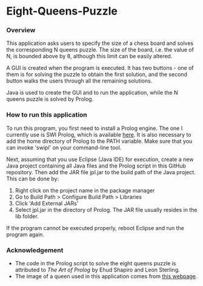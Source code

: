 # Eight-Queens-Puzzle

### Overview
This application asks users to specify the size of a chess board and solves the corresponding N queens puzzle. The size of the board, i.e. the value of N, is bounded above by 8, although this limit can be easily altered. 

A GUI is created when the program is executed. It has two buttons - one of them is for solving the puzzle to obtain the first solution, and the second button walks the users through all the remaining solutions. 

Java is used to create the GUI and to run the application, while the N queens puzzle is solved by Prolog. 

### How to run this application
To run this program, you first need to install a Prolog engine. The one I
currently use is SWI Prolog, which is available [here](http://www.swi-prolog.org/).
It is also necessary to add the home directory of Prolog to the PATH variable.
Make sure that you can invoke 'swipl' on your command-line tool.

Next, assuming that you use Eclipse (Java IDE) for execution, create a new Java
project containing all Java files and the Prolog script in this GitHub
repository. Then add the JAR file jpl.jar to the build path of the Java
project. This can be done by:
1. Right click on the project name in the package manager
2. Go to Build Path > Configure Build Path > Libraries
3. Click 'Add External JARs'
4. Select jpl.jar in the directory of Prolog. The JAR file usually resides in
the lib folder.

If the program cannot be executed properly, reboot Eclipse and run the program
again.

### Acknowledgement
* The code in the Prolog script to solve the eight queens puzzle is attributed to *The Art of Prolog* by Ehud Shapiro and Leon Sterling. 
* The image of a queen used in this application comes from [this webpage](https://openclipart.org/detail/275538/silhouette-chess-piece-remix-king-rey).